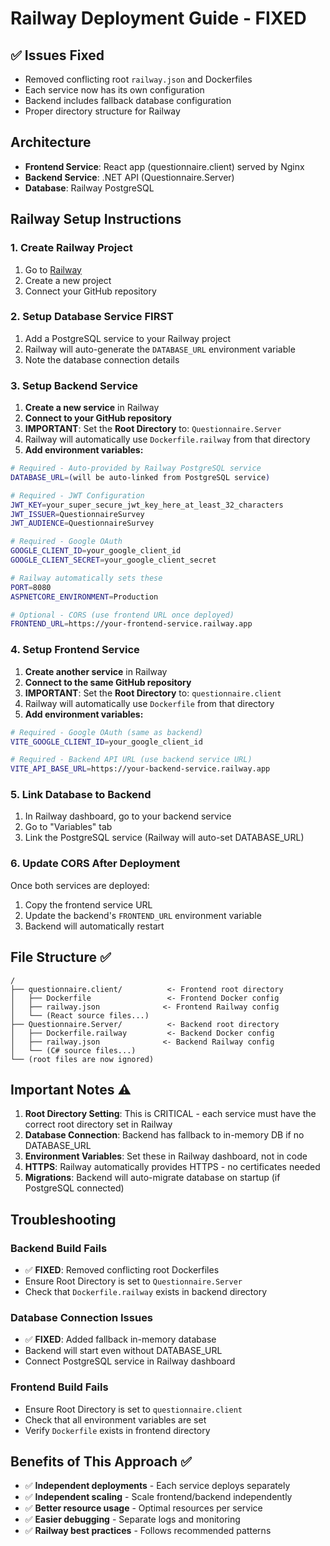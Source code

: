 # Railway Deployment Guide - FIXED

## ✅ Issues Fixed
- Removed conflicting root `railway.json` and Dockerfiles
- Each service now has its own configuration
- Backend includes fallback database configuration
- Proper directory structure for Railway

## Architecture
- **Frontend Service**: React app (questionnaire.client) served by Nginx
- **Backend Service**: .NET API (Questionnaire.Server)  
- **Database**: Railway PostgreSQL

## Railway Setup Instructions

### 1. Create Railway Project
1. Go to [Railway](https://railway.app)
2. Create a new project
3. Connect your GitHub repository

### 2. Setup Database Service FIRST
1. Add a PostgreSQL service to your Railway project
2. Railway will auto-generate the `DATABASE_URL` environment variable
3. Note the database connection details

### 3. Setup Backend Service

1. **Create a new service** in Railway
2. **Connect to your GitHub repository**
3. **IMPORTANT**: Set the **Root Directory** to: `Questionnaire.Server`
4. Railway will automatically use `Dockerfile.railway` from that directory
5. **Add environment variables:**

```bash
# Required - Auto-provided by Railway PostgreSQL service
DATABASE_URL=(will be auto-linked from PostgreSQL service)

# Required - JWT Configuration  
JWT_KEY=your_super_secure_jwt_key_here_at_least_32_characters
JWT_ISSUER=QuestionnaireSurvey
JWT_AUDIENCE=QuestionnaireSurvey

# Required - Google OAuth
GOOGLE_CLIENT_ID=your_google_client_id
GOOGLE_CLIENT_SECRET=your_google_client_secret

# Railway automatically sets these
PORT=8080
ASPNETCORE_ENVIRONMENT=Production

# Optional - CORS (use frontend URL once deployed)
FRONTEND_URL=https://your-frontend-service.railway.app
```

### 4. Setup Frontend Service

1. **Create another service** in Railway
2. **Connect to the same GitHub repository**
3. **IMPORTANT**: Set the **Root Directory** to: `questionnaire.client`
4. Railway will automatically use `Dockerfile` from that directory
5. **Add environment variables:**

```bash
# Required - Google OAuth (same as backend)
VITE_GOOGLE_CLIENT_ID=your_google_client_id

# Required - Backend API URL (use backend service URL)
VITE_API_BASE_URL=https://your-backend-service.railway.app
```

### 5. Link Database to Backend
1. In Railway dashboard, go to your backend service
2. Go to "Variables" tab
3. Link the PostgreSQL service (Railway will auto-set DATABASE_URL)

### 6. Update CORS After Deployment
Once both services are deployed:
1. Copy the frontend service URL
2. Update the backend's `FRONTEND_URL` environment variable
3. Backend will automatically restart

## File Structure ✅
```
/
├── questionnaire.client/          <- Frontend root directory
│   ├── Dockerfile                 <- Frontend Docker config
│   ├── railway.json              <- Frontend Railway config
│   └── (React source files...)
├── Questionnaire.Server/          <- Backend root directory  
│   ├── Dockerfile.railway         <- Backend Docker config
│   ├── railway.json              <- Backend Railway config
│   └── (C# source files...)
└── (root files are now ignored)
```

## Important Notes ⚠️

1. **Root Directory Setting**: This is CRITICAL - each service must have the correct root directory set in Railway
2. **Database Connection**: Backend has fallback to in-memory DB if no DATABASE_URL
3. **Environment Variables**: Set these in Railway dashboard, not in code
4. **HTTPS**: Railway automatically provides HTTPS - no certificates needed
5. **Migrations**: Backend will auto-migrate database on startup (if PostgreSQL connected)

## Troubleshooting

### Backend Build Fails
- ✅ **FIXED**: Removed conflicting root Dockerfiles
- Ensure Root Directory is set to `Questionnaire.Server`
- Check that `Dockerfile.railway` exists in backend directory

### Database Connection Issues  
- ✅ **FIXED**: Added fallback in-memory database
- Backend will start even without DATABASE_URL
- Connect PostgreSQL service in Railway dashboard

### Frontend Build Fails
- Ensure Root Directory is set to `questionnaire.client`
- Check that all environment variables are set
- Verify `Dockerfile` exists in frontend directory

## Benefits of This Approach ✅
- ✅ **Independent deployments** - Each service deploys separately
- ✅ **Independent scaling** - Scale frontend/backend independently  
- ✅ **Better resource usage** - Optimal resources per service
- ✅ **Easier debugging** - Separate logs and monitoring
- ✅ **Railway best practices** - Follows recommended patterns
